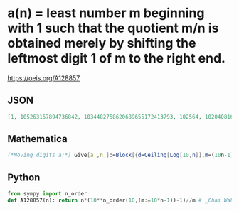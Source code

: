 # a\(n\) \= least number m beginning with 1 such that the quotient m/n is obtained merely by shifting the leftmost digit 1 of m to the right end\.
https://oeis.org/A128857
## JSON
```JSON
[1, 105263157894736842, 1034482758620689655172413793, 102564, 102040816326530612244897959183673469387755, 1016949152542372881355932203389830508474576271186440677966]
```
## Mathematica
```Mathematica
(*Moving digits a:*) Give[a_,n_]:=Block[{d=Ceiling[Log[10,n]],m=(10n-1)/GCD[10n-1, a]}, If[m!=1,While[PowerMod[10,d,m]!=n,d++ ],d=1]; ((10^(d+1)-1) a n)/(10n-1)]; Table[Give[1,n],{n,101}]
```
## Python
```Python
from sympy import n_order
def A128857(n): return n*(10**n_order(10,(m:=10*n-1))-1)//m # _Chai Wah Wu_, Apr 09 2024
```
